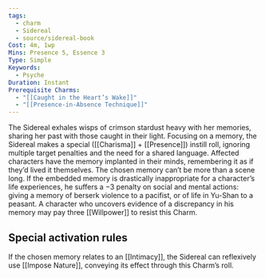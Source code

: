 ```yaml
---
tags:
  - charm
  - Sidereal
  - source/sidereal-book
Cost: 4m, 1wp
Mins: Presence 5, Essence 3
Type: Simple
Keywords:
  - Psyche
Duration: Instant
Prerequisite Charms:
  - "[[Caught in the Heart’s Wake]]"
  - "[[Presence-in-Absence Technique]]"
---
```

The Sidereal exhales wisps of crimson stardust heavy with her memories, sharing her past with those caught in their light. Focusing on a memory, the Sidereal makes a special ([[Charisma]] + [[Presence]]) instill roll, ignoring multiple target penalties and the need for a shared language. Affected characters have the memory implanted in their minds, remembering it as if they’d lived it themselves. The chosen memory can’t be more than a scene long. If the embedded memory is drastically inappropriate for a character’s life experiences, he suffers a −3 penalty on social and mental actions: giving a memory of berserk violence to a pacifist, or of life in Yu-Shan to a peasant. A character who uncovers evidence of a discrepancy in his memory may pay three [[Willpower]] to resist this Charm. 

## Special activation rules

If the chosen memory relates to an [[Intimacy]], the Sidereal can reflexively use [[Impose Nature]], conveying its effect through this Charm’s roll.